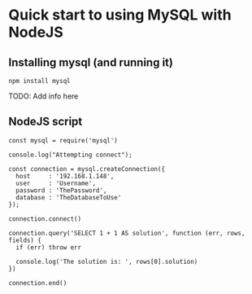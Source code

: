 # Quick start to using MySQL with NodeJS

## Installing mysql (and running it)

```
npm install mysql
```

TODO: Add info here

## NodeJS script

```
const mysql = require('mysql')

console.log("Attempting connect");

const connection = mysql.createConnection({
  host     : '192.168.1.148',
  user     : 'Username',
  password : 'ThePassword',
  database : 'TheDatabaseToUse'
});

connection.connect()

connection.query('SELECT 1 + 1 AS solution', function (err, rows, fields) {
  if (err) throw err

  console.log('The solution is: ', rows[0].solution)
})

connection.end()
```
